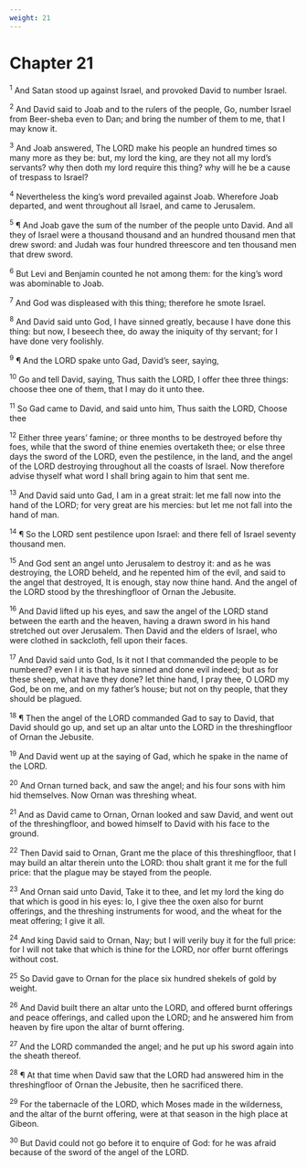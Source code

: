 ```yaml
---
weight: 21
---
```


# Chapter 21

<sup>1</sup> And Satan stood up against Israel, and provoked David to number Israel. 

<sup>2</sup> And David said to Joab and to the rulers of the people, Go, number Israel from Beer-sheba even to Dan; and bring the number of them to me, that I may know it. 

<sup>3</sup> And Joab answered, The LORD make his people an hundred times so many more as they be: but, my lord the king, are they not all my lord’s servants? why then doth my lord require this thing? why will he be a cause of trespass to Israel? 

<sup>4</sup> Nevertheless the king’s word prevailed against Joab. Wherefore Joab departed, and went throughout all Israel, and came to Jerusalem. 

<sup>5</sup> ¶ And Joab gave the sum of the number of the people unto David. And all they of Israel were a thousand thousand and an hundred thousand men that drew sword: and Judah was four hundred threescore and ten thousand men that drew sword. 

<sup>6</sup> But Levi and Benjamin counted he not among them: for the king’s word was abominable to Joab. 

<sup>7</sup> And God was displeased with this thing; therefore he smote Israel. 

<sup>8</sup> And David said unto God, I have sinned greatly, because I have done this thing: but now, I beseech thee, do away the iniquity of thy servant; for I have done very foolishly. 

<sup>9</sup> ¶ And the LORD spake unto Gad, David’s seer, saying, 

<sup>10</sup> Go and tell David, saying, Thus saith the LORD, I offer thee three things: choose thee one of them, that I may do it unto thee. 

<sup>11</sup> So Gad came to David, and said unto him, Thus saith the LORD, Choose thee 

<sup>12</sup> Either three years’ famine; or three months to be destroyed before thy foes, while that the sword of thine enemies overtaketh thee; or else three days the sword of the LORD, even the pestilence, in the land, and the angel of the LORD destroying throughout all the coasts of Israel. Now therefore advise thyself what word I shall bring again to him that sent me. 

<sup>13</sup> And David said unto Gad, I am in a great strait: let me fall now into the hand of the LORD; for very great are his mercies: but let me not fall into the hand of man. 

<sup>14</sup> ¶ So the LORD sent pestilence upon Israel: and there fell of Israel seventy thousand men. 

<sup>15</sup> And God sent an angel unto Jerusalem to destroy it: and as he was destroying, the LORD beheld, and he repented him of the evil, and said to the angel that destroyed, It is enough, stay now thine hand. And the angel of the LORD stood by the threshingfloor of Ornan the Jebusite. 

<sup>16</sup> And David lifted up his eyes, and saw the angel of the LORD stand between the earth and the heaven, having a drawn sword in his hand stretched out over Jerusalem. Then David and the elders of Israel, who were clothed in sackcloth, fell upon their faces. 

<sup>17</sup> And David said unto God, Is it not I that commanded the people to be numbered? even I it is that have sinned and done evil indeed; but as for these sheep, what have they done? let thine hand, I pray thee, O LORD my God, be on me, and on my father’s house; but not on thy people, that they should be plagued. 

<sup>18</sup> ¶ Then the angel of the LORD commanded Gad to say to David, that David should go up, and set up an altar unto the LORD in the threshingfloor of Ornan the Jebusite. 

<sup>19</sup> And David went up at the saying of Gad, which he spake in the name of the LORD. 

<sup>20</sup> And Ornan turned back, and saw the angel; and his four sons with him hid themselves. Now Ornan was threshing wheat. 

<sup>21</sup> And as David came to Ornan, Ornan looked and saw David, and went out of the threshingfloor, and bowed himself to David with his face to the ground. 

<sup>22</sup> Then David said to Ornan, Grant me the place of this threshingfloor, that I may build an altar therein unto the LORD: thou shalt grant it me for the full price: that the plague may be stayed from the people. 

<sup>23</sup> And Ornan said unto David, Take it to thee, and let my lord the king do that which is good in his eyes: lo, I give thee the oxen also for burnt offerings, and the threshing instruments for wood, and the wheat for the meat offering; I give it all. 

<sup>24</sup> And king David said to Ornan, Nay; but I will verily buy it for the full price: for I will not take that which is thine for the LORD, nor offer burnt offerings without cost. 

<sup>25</sup> So David gave to Ornan for the place six hundred shekels of gold by weight. 

<sup>26</sup> And David built there an altar unto the LORD, and offered burnt offerings and peace offerings, and called upon the LORD; and he answered him from heaven by fire upon the altar of burnt offering. 

<sup>27</sup> And the LORD commanded the angel; and he put up his sword again into the sheath thereof. 

<sup>28</sup> ¶ At that time when David saw that the LORD had answered him in the threshingfloor of Ornan the Jebusite, then he sacrificed there. 

<sup>29</sup> For the tabernacle of the LORD, which Moses made in the wilderness, and the altar of the burnt offering, were at that season in the high place at Gibeon. 

<sup>30</sup> But David could not go before it to enquire of God: for he was afraid because of the sword of the angel of the LORD. 


